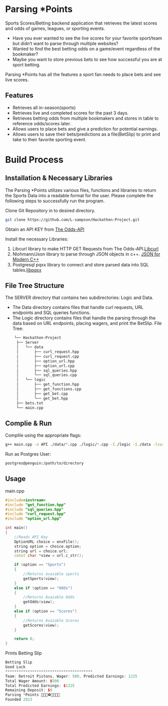# Parsing *Points
Sports Scores/Betting backend application that retrieves the latest scores and odds of games, leagues, or sporting events.

* Have you ever wanted to see the live scores for your favorite sport/team but didn’t want to parse through multiple websites? 
* Wanted to find the best betting odds on a game/event regardless of the bookmaker? 
* Maybe you want to store previous bets to see how successful you are at sport betting.

Parsing *Points has all the features a sport fan needs to place bets and see live scores.

## Features
* Retrieves all in-season(sports)
* Retrieves live and completed scores for the past 3 days.
* Retrieves betting odds from multiple bookmakers and stores in table to reference odds/scores later.
* Allows users to place bets and give a prediction for potential earnings.
* Allows users to save their bets/predictions as a file(BetSlip) to print and take to their favorite sporting event. 

# Build Process
## Installation & Necessary Libraries
The Parsing *Points utilizes various files, functions and libraries to return the Sports Data into a readable format for the user.
Please complete the following steps to successfully run the program.

Clone Git Repository in to desired directory.
```bash
git clone https://github.com/L-sampson/Hackathon-Project.git
```

Obtain an API KEY from [The Odds-API](https://the-odds-api.com/)

 Install the necessary Libraries:
 1. Libcurl library to make HTTP GET Requests from The Odds-API.[Libcurl](https://curl.se/libcurl/c/libcurl.html)
 2. Nlohmann/Json library to parse through JSON objects in c++. [JSON for Modern C++](https://json.nlohmann.me/)
 3. Postgresql pqxx library to connect and store parsed data into SQL tables.[libpqxx](https://pqxx.org/libpqxx/)

## File Tree Structure
The SERVER directory that contains two subdirectories: Logic and Data.
* The Data directory contains files that handle curl requests, URL endpoints and SQL queries functions.
* The Logic directory contains files that handle the parsing through the data based on URL endpoints, placing wagers, and print the BetSlip.
File Tree:
```html
    └── Hackathon-Project
     ├── Server
     │   └── data
     │       ├── curl_request.hpp
     |       ├── curl_request.cpp       
     │       ├── option_url.hpp
     |       ├── option_url.cpp
     │       ├── sql_queries.hpp
     │       └── sql_queries.cpp
     │   └── logic
     │       ├── get_function.hpp
     │       ├── get_functions.cpp
     │       ├── get_bet.cpp
     │       └── get_bet.hpp
     ├── bets.txt
     └── main.cpp
```
## Complie & Run
Complile using the appropriate flags:
```bash
g++ main.cpp -o API ./data/*.cpp ./logic/*.cpp -I./logic -I./data -lcurl -lpqxx
```
Run as Postgres User:
```bash
postgres@penguin:/path/to/directory
```

## Usage
main.cpp 
```c++
#include<iostream>
#include "get_function.hpp"
#include "sql_queries.hpp"
#include "curl_request.hpp"
#include "option_url.hpp"

int main()
{
    //Reads API Key
    OptionURL choice = envFile();
    string option = choice.option;
    string url = choice.url;
    const char *view = url.c_str();

    if (option == "Sports")
    {
        //Returns avaiable sports
        getSports(view);
    }
    else if (option == "Odds")
    {
        //Returns Avaiable Odds
        getOdds(view);
    }
    else if (option == "Scores")
    {
        //Returns Avaiable Scores
        getScores(view);
    }

    return 0;
}
```
Prints Betting Slip
```C++
Betting Slip
Good Luck
***************************************
Team: Detroit Pistons, Wager: 500, Predicted Earnings: 1225
Total Wager Amount: $500
Total Predicted Earnings: $1225
Remaining Deposit: $0
Parsing *Points 🏈🏀🏒⚽🏏⛳🥊🥋
Founded 2023
```
 


